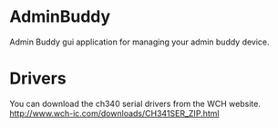 # AdminBuddy
Admin Buddy gui application for managing your admin buddy device. 



# Drivers
You can download the ch340 serial drivers from the WCH website.
http://www.wch-ic.com/downloads/CH341SER_ZIP.html
